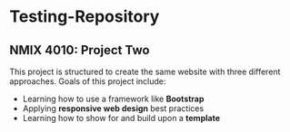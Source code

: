 # Testing-Repository

## NMIX 4010: Project Two

This project is structured to create the same website with three different approaches. Goals of this project include:

- Learning how to use a framework like **Bootstrap**
- Applying **responsive web design** best practices
- Learning how to show for and build upon a **template**
